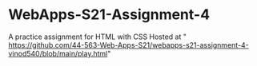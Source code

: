 # WebApps-S21-Assignment-4
A practice assignment for HTML with CSS
Hosted at " https://github.com/44-563-Web-Apps-S21/webapps-s21-assignment-4-vinod540/blob/main/play.html"